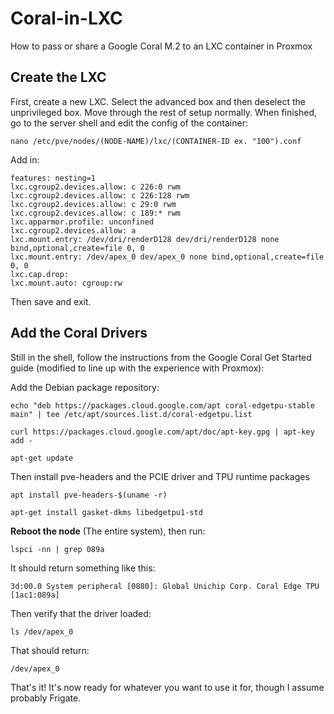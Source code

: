# Coral-in-LXC
How to pass or share a Google Coral M.2 to an LXC container in Proxmox

## Create the LXC
First, create a new LXC. Select the advanced box and then deselect the unprivileged box. Move through the rest of setup normally. When finished, go to the server shell and edit the config of the container:
```
nano /etc/pve/nodes/(NODE-NAME)/lxc/(CONTAINER-ID ex. "100").conf
```
Add in:
```
features: nesting=1
lxc.cgroup2.devices.allow: c 226:0 rwm
lxc.cgroup2.devices.allow: c 226:128 rwm
lxc.cgroup2.devices.allow: c 29:0 rwm
lxc.cgroup2.devices.allow: c 189:* rwm
lxc.apparmor.profile: unconfined
lxc.cgroup2.devices.allow: a
lxc.mount.entry: /dev/dri/renderD128 dev/dri/renderD128 none bind,optional,create=file 0, 0
lxc.mount.entry: /dev/apex_0 dev/apex_0 none bind,optional,create=file 0, 0
lxc.cap.drop:
lxc.mount.auto: cgroup:rw
```
Then save and exit. 

## Add the Coral Drivers

Still in the shell, follow the instructions from the Google Coral Get Started guide (modified to line up with the experience with Proxmox): 
 
Add the Debian package repository: 
```
echo "deb https://packages.cloud.google.com/apt coral-edgetpu-stable main" | tee /etc/apt/sources.list.d/coral-edgetpu.list

curl https://packages.cloud.google.com/apt/doc/apt-key.gpg | apt-key add -

apt-get update
```
Then install pve-headers and the PCIE driver and TPU runtime packages
```
apt install pve-headers-$(uname -r)
 
apt-get install gasket-dkms libedgetpu1-std
```
**Reboot the node** (The entire system), then run:
```
lspci -nn | grep 089a
```
It should return something like this:
```
3d:00.0 System peripheral [0880]: Global Unichip Corp. Coral Edge TPU [1ac1:089a]
```
Then verify that the driver loaded:
```
ls /dev/apex_0
```
That should return:
```
/dev/apex_0
```
That's it! It's now ready for whatever you want to use it for, though I assume probably Frigate.
